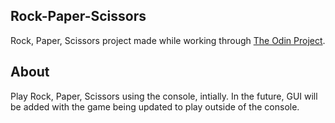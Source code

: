 ## Rock-Paper-Scissors
Rock, Paper, Scissors project made while working through [The Odin Project](https://www.theodinproject.com/dashboard).

## About
Play Rock, Paper, Scissors using the console, intially. In the future, GUI will be added with the game being updated to play outside of the console.
